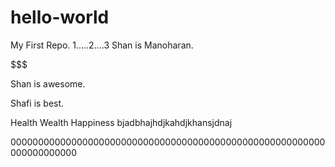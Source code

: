 # hello-world
My First Repo.
1.....2....3
Shan is Manoharan.



$$$$$$$$$$$$$$$$$$$$$$$$$$$$$$$$$$$


Shan is awesome.

Shafi is best.



Health Wealth Happiness
bjadbhajhdjkahdjkhansjdnaj

000000000000000000000000000000000000000000000000000000000000000000000
